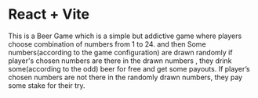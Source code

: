 # React + Vite

This is a Beer Game which is a simple but addictive game where players choose combination of numbers from 1 to 24. and then Some numbers(according to the game configuration) are drawn randomly if player's chosen numbers are there in the drawn numbers , they drink some(according to the odd) beer for free and get some payouts. If player’s chosen numbers are not there in the randomly drawn numbers, they pay some stake for their try.
